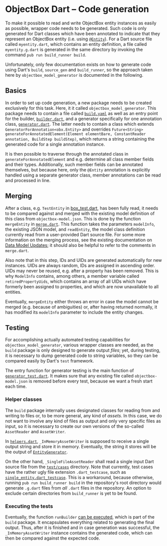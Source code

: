 # ObjectBox Dart – Code generation

To make it possible to read and write ObjectBox entity instances as easily as possible, wrapper code needs to be generated. Such code is only generated for Dart classes which have been annotated to indicate that they represent an ObjectBox entity (i.e. using [`@Entity`](/lib/src/annotations.dart#L1)). For a Dart source file called `myentity.dart`, which contains an entity definition, a file called `myentity.g.dart` is generated in the same directory by invoking the command `pub run build_runner build`.

Unfortunately, only few documentation exists on how to generate code using Dart's `build`, `source_gen` and `build_runner`, so the approach taken here by `objectbox_model_generator` is documented in the following.

## Basics

In order to set up code generation, a new package needs to be created exclusively for this task. Here, it it called `objectbox_model_generator`. This package needs to contain a file called [`build.yaml`](/generator/build.yaml) as well as an entry point for the builder, [`builder.dart`](/generator/lib/builder.dart), and a generator specifically for one annotation class, [`generator.dart`](/generator/lib/src/generator.dart). The latter needs to contain a class which extends `GeneratorForAnnotation<obx.Entity>` and overrides `Future<String> generateForAnnotatedElement(Element elementBare, ConstantReader annotation, BuildStep buildStep)`, which returns a string containing the generated code for a single annotation instance.

It is then possible to traverse through the annotated class in `generateForAnnotatedElement` and e.g. determine all class member fields and their types. Additionally, such member fields can be annotated themselves, but because here, only the `@Entity` annotation is explicitly handled using a separate generator class, member annotations can be read and processed in line.

## Merging

After a class, e.g. `TestEntity` in [box_test.dart](/test/box_test.dart#L6), has been fully read, it needs to be compared against and merged with the existing model definition of this class from `objectbox-model.json`. This is done by the function `mergeEntity` in [`merge.dart`](/generator/lib/src/merge.dart). This function takes the parameters `modelInfo`, the existing JSON model, and `readEntity`, the model class definition currently read from a user-provided Dart source file. For some more information on the merging process, see the existing documentation on [Data Model Updates](https://docs.objectbox.io/advanced/data-model-updates); it should also be helpful to refer to the comments in `merge.dart`.

Also note that in this step, IDs and UIDs are generated automatically for new instances. UIDs are always random, IDs are assigned in ascending order. UIDs may never be reused, e.g. after a property has been removed. This is why `ModelInfo` contains, among others, a member variable called `retiredPropertyUids`, which contains an array of all UIDs which have formerly been assigned to properties, and which are now unavailable to all entities.

Eventually, `mergeEntity` either throws an error in case the model cannot be merged (e.g. because of ambiguities) or, after having returned normally, it has modified its `modelInfo` parameter to include the entity changes.

## Testing

For accomplishing actually automated testing capabilities for `objectbox_model_generator`, various wrapper classes are needed, as the `build` package is only designed to generate output _files_; yet, during testing, it is necessary to dump generated code to string variables, so they can be compared easily by Dart's `test` framework.

The entry function for generator testing is the main function of [`generator_test.dart`](/generator/test/generator_test.dart). It makes sure that any existing file called `objectbox-model.json` is removed before every test, because we want a fresh start each time.

### Helper classes

The `build` package internally uses designated classes for reading from and writing to files or, to be more general, any kind of _assets_. In this case, we do not want to involve any kind of files as output and only very specific files as input, so it is necessary to create our own versions of the so-called `AssetReader` and `AssetWriter`.

In [`helpers.dart`](/generator/test/helpers.dart), `_InMemoryAssetWriter` is supposed to receive a single output string and store it in memory. Eventually, the string it stores will be the output of [`EntityGenerator`](/generator/lib/src/generator.dart#L15).

On the other hand, `_SingleFileAssetReader` shall read a single input Dart source file from the [`test/cases`](/generator/test/cases) directory. Note that currently, test cases have the rather ugly file extension `.dart_testcase`, such as [`single_entity.dart_testcase`](/generator/test/cases/single_entity/single_entity.dart_testcase). This is a workaround, because otherwise, running `pub run build_runner build` in the repository's root directory would generate `.g.dart` files from _all_ `.dart` files in the repository. An option to exclude certain directories from `build_runner` is yet to be found.

### Executing the tests

Eventually, the function `runBuilder` [can be executed](/generator/test/helpers.dart#L62), which is part of the `build` package. It encapsulates everything related to generating the final output. Thus, after it is finished and in case generation was successful, the `_InMemoryAssetWriter` instance contains the generated code, which can then be compared against the expected code.
